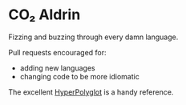 # CO₂ Aldrin

Fizzing and buzzing through every damn language.

Pull requests encouraged for:

- adding new languages
- changing code to be more idiomatic

The excellent [HyperPolyglot](http://hyperpolyglot.org/)
is a handy reference.
